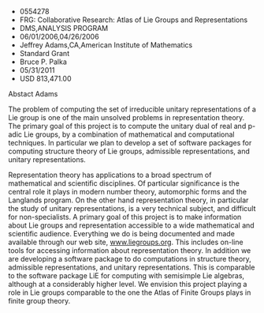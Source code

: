 
* 0554278
* FRG: Collaborative Research: Atlas of Lie Groups and Representations
* DMS,ANALYSIS PROGRAM
* 06/01/2006,04/26/2006
* Jeffrey Adams,CA,American Institute of Mathematics
* Standard Grant
* Bruce P. Palka
* 05/31/2011
* USD 813,471.00

Abstact Adams

The problem of computing the set of irreducible unitary representations of a Lie
group is one of the main unsolved problems in representation theory. The primary
goal of this project is to compute the unitary dual of real and p-adic Lie
groups, by a combination of mathematical and computational techniques. In
particular we plan to develop a set of software packages for computing structure
theory of Lie groups, admissible representations, and unitary representations.

Representation theory has applications to a broad spectrum of mathematical and
scientific disciplines. Of particular significance is the central role it plays
in modern number theory, automorphic forms and the Langlands program. On the
other hand representation theory, in particular the study of unitary
representations, is a very technical subject, and difficult for non-specialists.
A primary goal of this project is to make information about Lie groups and
representation accessible to a wide mathematical and scientific audience.
Everything we do is being documented and made available through our web site,
www.liegroups.org. This includes on-line tools for accessing information about
representation theory. In addition we are developing a software package to do
computations in structure theory, admissible representations, and unitary
representations. This is comparable to the software package LiE for computing
with semisimple Lie algebras, although at a considerably higher level. We
envision this project playing a role in Lie groups comparable to the one the
Atlas of Finite Groups plays in finite group theory.



